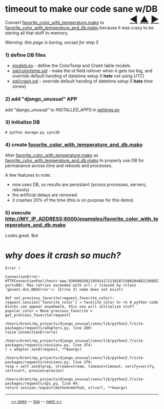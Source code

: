 timeout to make our code sane w/DB <span style="float:right;">[&#x25C0;](21.5.md) [&#x25B2;](../README.md) [&#x25BA;](23.md)</span>
=========

Convert [favorite_color_with_temperature.mako](https://github.com/BrentNoorda/django_unusual/blob/master/django_unusual/mako/examples/favorite_color_with_temperature.mako) to [favorite_color_with_temperature_and_db.mako](https://github.com/BrentNoorda/django_unusual/blob/master/django_unusual/mako/examples/favorite_color_with_temperature_and_db.mako) because it was crazy to be storing all that stuff in-memory.

*Warning: this page is boring, except for step 5*

### 1) define DB files

* [models.py](https://github.com/BrentNoorda/django_unusual/blob/master/django_unusual/models.py) - define the _ColorTemp_ and _Crash_ table models
* [sql/colortemp.sql](https://github.com/BrentNoorda/django_unusual/blob/master/django_unusual/sql/colortemp.sql) - make the id field rollover when it gets too big, and override default handing of datetime setup (I __hate__ not using UTC)
* [sql/crash.sql](https://github.com/BrentNoorda/django_unusual/blob/master/django_unusual/sql/crash.sql) - override default handing of datetime setup (I __hate__ time zones)

### 2) add "django_unusual" APP

add "django_unusual" to _INSTALLED_APPS_ in [settings.py](https://github.com/BrentNoorda/django_unusual/blob/master/django_unusual/settings.py)

### 3) Initialize DB

    # python manage.py syncdb

### 4) create [favorite_color_with_temperature_and_db.mako](https://github.com/BrentNoorda/django_unusual/blob/master/django_unusual/mako/examples/favorite_color_with_temperature_and_db.mako)

Alter [favorite_color_with_temperature.mako](https://github.com/BrentNoorda/django_unusual/blob/master/django_unusual/mako/examples/favorite_color_with_temperature.mako) as [favorite_color_with_temperature_and_db.mako](https://github.com/BrentNoorda/django_unusual/blob/master/django_unusual/mako/examples/favorite_color_with_temperature_and_db.mako) to properly use DB for permanance across time and reboots and processes.

A few features to note:

* now uses DB, so results are persistant (across processes, servers, reboots)
* the artificial delays are removed
* it crashes 20% of the time (this is on purpose for this demo)

### 5) execute __[http://MY_IP_ADDRESS:8000/examples/favorite_color_with_temperature_and_db.mako](http://MY_IP_ADDRESS:8000/examples/favorite_color_with_temperature_and_db.mako)__

Looks great. But

# *why does it crash so much?*

    Error !

    ConnectionError: HTTPConnectionPool(host='www.93040035821959141711161871560204882236682717897462.com', port=80): Max retries exceeded with url: / (Caused by <class 'gevent.dns.DNSError'>: [Errno 3] name does not exist)

    def set_previous_favorite(request,favorite_color): request.session['favorite_color'] = favorite_color %> <% # python code blocks can appear anywhwere, this one will initialize stuff popular_color = None previous_favorite = get_previous_favorite(request)

    /Users/brent/my_projects/django_unusual/venv/lib/python2.7/site-packages/requests/adapters.py, line 209:
    raise ConnectionError(e)

    /Users/brent/my_projects/django_unusual/venv/lib/python2.7/site-packages/requests/sessions.py, line 374:
    r = adapter.send(request, **kwargs)

    /Users/brent/my_projects/django_unusual/venv/lib/python2.7/site-packages/requests/sessions.py, line 279:
    resp = self.send(prep, stream=stream, timeout=timeout, verify=verify, cert=cert, proxies=proxies)

    /Users/brent/my_projects/django_unusual/venv/lib/python2.7/site-packages/requests/api.py, line 44:
    return session.request(method=method, url=url, **kwargs)

------

&nbsp;&nbsp;&nbsp;&nbsp; [&lt;&lt; prev](21.5.md) -- [top](../README.md) -- [next &gt;&gt;](23.md)